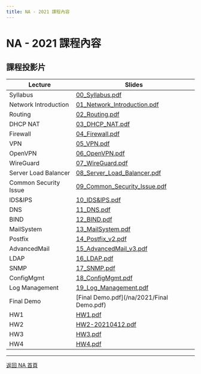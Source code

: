 ```yaml
---
title: NA - 2021 課程內容
---
```


# NA - 2021 課程內容

## 課程投影片

| Lecture | Slides |
| ------- | ------ |
| Syllabus | [00_Syllabus.pdf](/na/2021/00_Syllabus.pdf) |
| Network Introduction | [01_Network_Introduction.pdf](/na/2021/01_Network_Introduction.pdf) |
| Routing | [02_Routing.pdf](/na/2021/02_Routing.pdf) |
| DHCP NAT | [03_DHCP_NAT.pdf](/na/2021/03_DHCP_NAT.pdf) |
| Firewall | [04_Firewall.pdf](/na/2021/04_Firewall.pdf) |
| VPN | [05_VPN.pdf](/na/2021/05_VPN.pdf) |
| OpenVPN | [06_OpenVPN.pdf](/na/2021/06_OpenVPN.pdf) |
| WireGuard | [07_WireGuard.pdf](/na/2021/07_WireGuard.pdf) |
| Server Load Balancer | [08_Server_Load_Balancer.pdf](/na/2021/08_Server_Load_Balancer.pdf) |
| Common Security Issue | [09_Common_Security_Issue.pdf](/na/2021/09_Common_Security_Issue.pdf) |
| IDS&IPS | [10_IDS&IPS.pdf](/na/2021/10_IDS&IPS.pdf) |
| DNS | [11_DNS.pdf](/na/2021/11_DNS.pdf) |
| BIND | [12_BIND.pdf](/na/2021/12_BIND.pdf) |
| MailSystem | [13_MailSystem.pdf](/na/2021/13_MailSystem.pdf) |
| Postfix | [14_Postfix_v2.pdf](/na/2021/14_Postfix_v2.pdf) |
| AdvancedMail | [15_AdvancedMail_v3.pdf](/na/2021/15_AdvancedMail_v3.pdf) |
| LDAP | [16_LDAP.pdf](/na/2021/16_LDAP.pdf) |
| SNMP | [17_SNMP.pdf](/na/2021/17_SNMP.pdf) |
| ConfigMgmt | [18_ConfigMgmt.pdf](/na/2021/18_ConfigMgmt.pdf) |
| Log Management | [19_Log_Management.pdf](/na/2021/19_Log_Management.pdf) |
| Final Demo | [Final Demo.pdf](/na/2021/Final Demo.pdf) |
| HW1 | [HW1.pdf](/na/2021/HW1.pdf) |
| HW2 | [HW2-20210412.pdf](/na/2021/HW2-20210412.pdf) |
| HW3 | [HW3.pdf](/na/2021/HW3.pdf) |
| HW4 | [HW4.pdf](/na/2021/HW4.pdf) |

---

[返回 NA 首頁](/na/)
